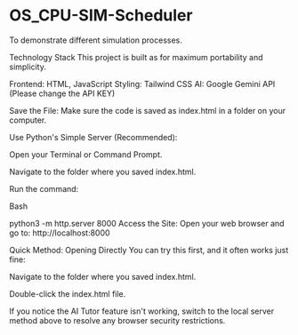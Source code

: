 # OS_CPU-SIM-Scheduler
To demonstrate different simulation processes.


Technology Stack
This project is built as for maximum portability and simplicity.

Frontend: HTML, JavaScript
Styling: Tailwind CSS
AI: Google Gemini API (Please change the API KEY)




Save the File: Make sure the code is saved as index.html in a folder on your computer.

Use Python's Simple Server (Recommended):

Open your Terminal or Command Prompt.

Navigate to the folder where you saved index.html.

Run the command:

Bash

python3 -m http.server 8000
Access the Site: Open your web browser and go to:
http://localhost:8000

Quick Method: Opening Directly
You can try this first, and it often works just fine:

Navigate to the folder where you saved index.html.

Double-click the index.html file.

If you notice the AI Tutor feature isn't working, switch to the local server method above to resolve any browser security restrictions.
